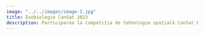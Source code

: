 ```yaml
---
image: "../../images/image-1.jpg"
title: Exobiologie CanSat 2023
description: Participarea la competiția de tehnologie spațială CanSat România 2023 cu un proiect de exobiologie
---
```

